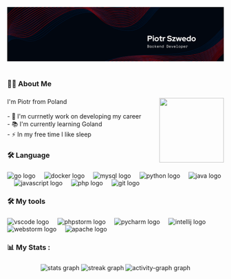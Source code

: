 <div align="center">
  <img src="https://github.com/PiotrSzwedo/PiotrSzwedo/raw/main/image.png?raw=true"  />
</div>
<h1 align="center"></h1>

###

<h3 align="left">👩‍💻  About Me</h3>

###

<img align="right" height="150" width="150" src="https://media.giphy.com/media/M9gbBd9nbDrOTu1Mqx/giphy.gif"  />

###

<p align="left">I'm Piotr from Poland<br><br>- 🔭 I'm currnetly work on developing my career<br>- 📚 I'm currently learning Goland<br>- ⚡ In my free time I like sleep</p>

###

<h3 align="left">🛠 Language</h3>

###

<div align="left">
  <img src="https://cdn.jsdelivr.net/gh/devicons/devicon/icons/go/go-original-wordmark.svg" height="40" width="40" alt="go logo"  />
  <img width="12" />
  <img src="https://cdn.jsdelivr.net/gh/devicons/devicon/icons/docker/docker-plain-wordmark.svg" height="40" width="40" alt="docker logo"  />
  <img width="12" />
  <img src="https://cdn.jsdelivr.net/gh/devicons/devicon/icons/mysql/mysql-original.svg" height="40" width="40" alt="mysql logo"  />
  <img width="12" />
  <img src="https://cdn.jsdelivr.net/gh/devicons/devicon/icons/python/python-original.svg" height="40" width="40" alt="python logo"  />
  <img width="12" />
  <img src="https://cdn.jsdelivr.net/gh/devicons/devicon/icons/java/java-original.svg" height="40" width="40" alt="java logo"  />
  <img width="12" />
  <img src="https://cdn.jsdelivr.net/gh/devicons/devicon/icons/javascript/javascript-original.svg" height="40" width="40" alt="javascript logo"  />
  <img width="12" />
  <img src="https://cdn.jsdelivr.net/gh/devicons/devicon/icons/php/php-original.svg" height="40" width="40" alt="php logo"  />
  <img width="12" />
  <img src="https://cdn.jsdelivr.net/gh/devicons/devicon/icons/git/git-original.svg" height="40" width="40" alt="git logo"  />
</div>

###

<h3 align="left">🛠 My tools</h3>

###

<div align="left">
  <img src="https://cdn.jsdelivr.net/gh/devicons/devicon/icons/vscode/vscode-original.svg" height="40" width="40" alt="vscode logo"  />
  <img width="12" />
  <img src="https://cdn.jsdelivr.net/gh/devicons/devicon/icons/phpstorm/phpstorm-original.svg" height="40" width="40" alt="phpstorm logo"  />
  <img width="12" />
  <img src="https://cdn.jsdelivr.net/gh/devicons/devicon/icons/pycharm/pycharm-original.svg" height="40" width="40" alt="pycharm logo"  />
  <img width="12" />
  <img src="https://cdn.jsdelivr.net/gh/devicons/devicon/icons/intellij/intellij-original.svg" height="40" width="40" alt="intellij logo"  />
  <img width="12" />
  <img src="https://cdn.jsdelivr.net/gh/devicons/devicon/icons/webstorm/webstorm-original.svg" height="40" width="40" alt="webstorm logo"  />
  <img width="12" />
  <img src="https://cdn.jsdelivr.net/gh/devicons/devicon/icons/apache/apache-original.svg" height="40" width="40" alt="apache logo"  />
</div>

###

<h3 align="left">📊 My Stats :</h3>

###

<div align="center">
  <img src="https://github-readme-stats.vercel.app/api?username=piotrszwedo&hide_title=false&hide_rank=false&show_icons=true&include_all_commits=false&count_private=false&disable_animations=false&theme=github_dark&locale=en&hide_border=true&order=1&custom_title=My%20Stats" height="170" alt="stats graph"  />
  <img src="https://streak-stats.demolab.com?user=piotrszwedo&locale=en&mode=daily&theme=github_dark&hide_border=true&border_radius=5&order=3" height="150" alt="streak graph"  />
  <img src="https://github-readme-activity-graph.vercel.app/graph?username=piotrszwedo&radius=16&theme=github-dark-dimmed&area=true&order=5&hide_border=true&bg_color=020710&point=d80000&custom_title=contribution%20graph" height="300" alt="activity-graph graph"  />
</div>

###
